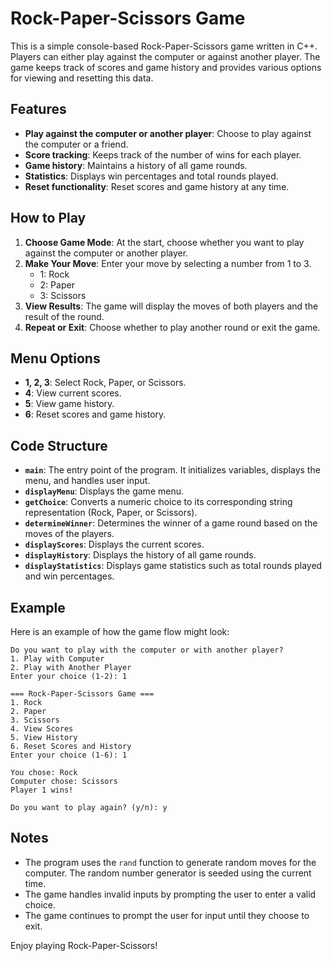 # Rock-Paper-Scissors Game

This is a simple console-based Rock-Paper-Scissors game written in C++. Players can either play against the computer or against another player. The game keeps track of scores and game history and provides various options for viewing and resetting this data.

## Features

- **Play against the computer or another player**: Choose to play against the computer or a friend.
- **Score tracking**: Keeps track of the number of wins for each player.
- **Game history**: Maintains a history of all game rounds.
- **Statistics**: Displays win percentages and total rounds played.
- **Reset functionality**: Reset scores and game history at any time.

## How to Play

1. **Choose Game Mode**: At the start, choose whether you want to play against the computer or another player.
2. **Make Your Move**: Enter your move by selecting a number from 1 to 3.
    - 1: Rock
    - 2: Paper
    - 3: Scissors
3. **View Results**: The game will display the moves of both players and the result of the round.
4. **Repeat or Exit**: Choose whether to play another round or exit the game.

## Menu Options

- **1, 2, 3**: Select Rock, Paper, or Scissors.
- **4**: View current scores.
- **5**: View game history.
- **6**: Reset scores and game history.


## Code Structure

- **`main`**: The entry point of the program. It initializes variables, displays the menu, and handles user input.
- **`displayMenu`**: Displays the game menu.
- **`getChoice`**: Converts a numeric choice to its corresponding string representation (Rock, Paper, or Scissors).
- **`determineWinner`**: Determines the winner of a game round based on the moves of the players.
- **`displayScores`**: Displays the current scores.
- **`displayHistory`**: Displays the history of all game rounds.
- **`displayStatistics`**: Displays game statistics such as total rounds played and win percentages.

## Example

Here is an example of how the game flow might look:

```
Do you want to play with the computer or with another player?
1. Play with Computer
2. Play with Another Player
Enter your choice (1-2): 1

=== Rock-Paper-Scissors Game ===
1. Rock
2. Paper
3. Scissors
4. View Scores
5. View History
6. Reset Scores and History
Enter your choice (1-6): 1

You chose: Rock
Computer chose: Scissors
Player 1 wins!

Do you want to play again? (y/n): y
```

## Notes

- The program uses the `rand` function to generate random moves for the computer. The random number generator is seeded using the current time.
- The game handles invalid inputs by prompting the user to enter a valid choice.
- The game continues to prompt the user for input until they choose to exit.

Enjoy playing Rock-Paper-Scissors!
